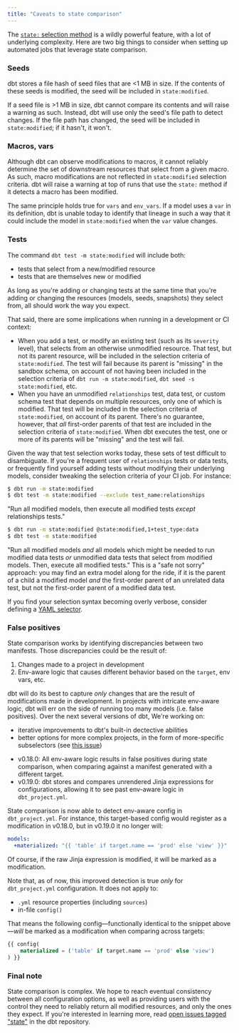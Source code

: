 ```yaml
---
title: "Caveats to state comparison"
---
```


The [`state:` selection method](methods#the-state-method) is a wildly powerful feature, with a lot of underlying complexity. Here are two big things to consider when setting up automated jobs  that leverage state comparison.

### Seeds

dbt stores a file hash of seed files that are <1 MB in size. If the contents of these seeds is modified, the seed will be included in `state:modified`.

If a seed file is >1 MB in size, dbt cannot compare its contents and will raise a warning as such. Instead, dbt will use only the seed's file path to detect changes. If the file path has changed, the seed will be included in `state:modified`; if it hasn't, it won't.

### Macros, vars

Although dbt can observe modifications to macros, it cannot reliably determine  the set of downstream resources that select from a given macro. As such, macro  modifications are not reflected in `state:modified` selection criteria. dbt will raise a warning at top of runs that use the `state:` method if it detects a macro has been modified.

The same principle holds true for `vars` and `env_vars`. If a model uses a `var` in its definition, dbt is unable today to identify that lineage in such a way that it could include the model in `state:modified` when the `var` value changes.

### Tests

The command `dbt test -m state:modified` will include both:
- tests that select from a new/modified resource
- tests that are themselves new or modified

As long as you're adding or changing tests at the same time that you're adding or changing the resources (models, seeds, snapshots) they select from, all should work the way you expect.

That said, there are some implications when running in a development or CI context:
- When you add a test, or modify an existing test (such as its `severity` level), that selects from an otherwise unmodified resource. That test, but not its parent resource, will be included in the selection criteria of `state:modified`. The test will fail because its parent is "missing" in the sandbox schema, on account of not having been included in the selection criteria of `dbt run -m state:modified`, `dbt seed -s state:modified`, etc.
- When you have an unmodified `relationships` test, data test, or custom schema test that depends on multiple resources, only one of which is modified. That test will be included in the selection criteria of `state:modified`, on account of its parent. There's no guarantee, however, that _all_ first-order parents of that test are included in the selection criteria of `state:modified`. When dbt executes the  test, one or more of its parents will be "missing" and the test will fail.

Given the way that test selection works today, these sets of test difficult to disambiguate. If you're a frequent user of `relationships` tests or data tests, or frequently find yourself adding tests without modifying their underlying models, consider tweaking  the selection criteria of your CI job. For instance:

```bash
$ dbt run -m state:modified
$ dbt test -m state:modified --exclude test_name:relationships
```

"Run all modified models, then execute all modified tests _except_ relationships tests."

```bash
$ dbt run -m state:modified @state:modified,1+test_type:data
$ dbt test -m state:modified
```

"Run all modified models _and_ all models which might be needed to run modified data tests _or_ unmodified data tests that select from modified models. Then, execute all modified tests." This is a "safe not sorry" approach: you may find an extra model along for the ride, if it is the parent of a child a modified model _and_ the first-order parent of an unrelated data test, but not the first-order parent of a modified data test.

If you find your selection syntax becoming overly verbose, consider defining a [YAML selector](node-selection/yaml-selectors).

### False positives

State comparison works by identifying discrepancies between two manifests.  Those discrepancies could be the result of:

1. Changes made to a project in development
2. Env-aware logic that causes different behavior based on the `target`, env vars, etc.

dbt will do its best to capture *only* changes that are the result of modifications made in development. In projects with intricate env-aware logic, dbt will err on the side of running too many models (i.e. false positives). Over the next several versions of dbt, We're working on:
- iterative improvements to dbt's built-in dectective abilities
- better options for more complex projects, in the form of more-specific subselectors (see [this issue](https://github.com/fishtown-analytics/dbt/issues/2704))

<Changelog>

- v0.18.0: All env-aware logic results in false positives during state comparison, when comparing against a manifest generated with a different target.
- v0.19.0: dbt stores and compares unrendered Jinja expressions for configurations, allowing it to see past env-aware logic in `dbt_project.yml`.

</Changelog>

State comparison is now able to detect env-aware config in `dbt_project.yml`. For instance, this target-based config would register as a modification in v0.18.0, but in v0.19.0 it no longer will:

<File name='dbt_project.yml'>

```yml
models:
  +materialized: "{{ 'table' if target.name == 'prod' else 'view' }}"
```

</File>

Of course, if the raw Jinja expression is modified, it will be marked as a modification.

Note that, as of now, this improved detection is true _only_ for `dbt_project.yml` configuration. It does not apply to:
- `.yml` resource properties (including `sources`)
- in-file `config()`

That means the following config—functionally identical to the snippet above—_will_ be marked as a modification when comparing across targets:

```sql
{{ config(
    materialized = ('table' if target.name == 'prod' else 'view')
) }}
```

### Final note

State comparison is complex. We hope to reach eventual consistency between all configuration options, as well as providing users with the control they need to reliably return all modified resources, and only the ones they expect. If you're interested in learning more, read [open issues tagged "state"](https://github.com/fishtown-analytics/dbt/issues?q=is%3Aopen+is%3Aissue+label%3Astate) in the dbt repository.
